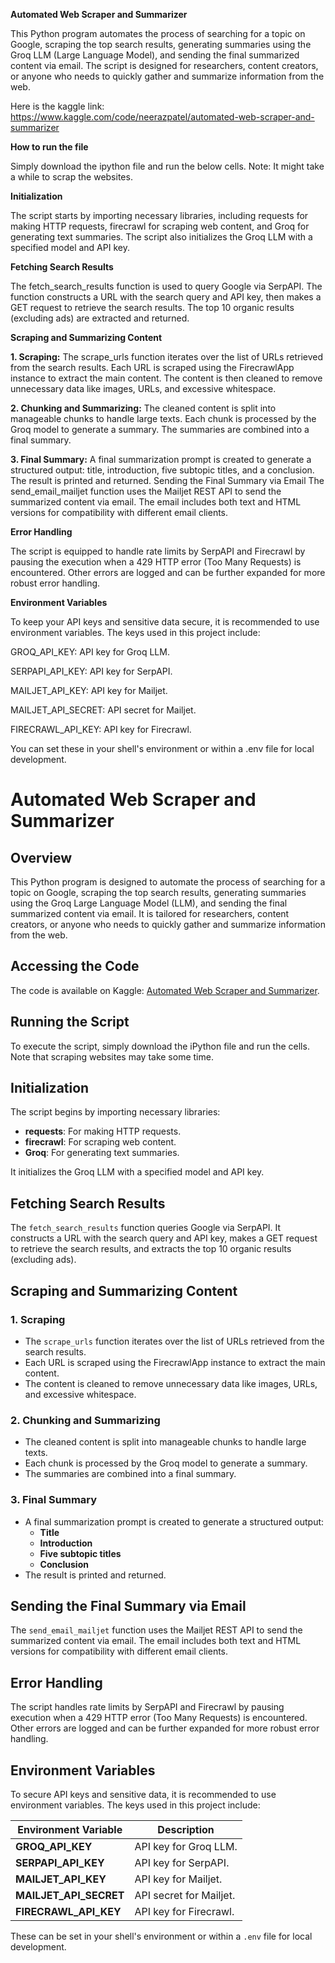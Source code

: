 **Automated Web Scraper and Summarizer**


This Python program automates the process of searching for a topic on Google, scraping the top search results, generating summaries using the Groq LLM (Large Language Model), and sending the final summarized content via email. The script is designed for researchers, content creators, or anyone who needs to quickly gather and summarize information from the web. 

Here is the kaggle link: https://www.kaggle.com/code/neerazpatel/automated-web-scraper-and-summarizer

**How to run the file**

Simply download the ipython file and run the below cells. 
Note: It might take a while to scrap the websites.

**Initialization**

The script starts by importing necessary libraries, including requests for making HTTP requests, firecrawl for scraping web content, and Groq for generating text summaries. The script also initializes the Groq LLM with a specified model and API key.

**Fetching Search Results**

The fetch_search_results function is used to query Google via SerpAPI. The function constructs a URL with the search query and API key, then makes a GET request to retrieve the search results. The top 10 organic results (excluding ads) are extracted and returned.

**Scraping and Summarizing Content**

**1. Scraping:**
The scrape_urls function iterates over the list of URLs retrieved from the search results.
Each URL is scraped using the FirecrawlApp instance to extract the main content.
The content is then cleaned to remove unnecessary data like images, URLs, and excessive whitespace.

**2. Chunking and Summarizing:**
The cleaned content is split into manageable chunks to handle large texts.
Each chunk is processed by the Groq model to generate a summary.
The summaries are combined into a final summary.

**3. Final Summary:**
A final summarization prompt is created to generate a structured output: title, introduction, five subtopic titles, and a conclusion.
The result is printed and returned.
Sending the Final Summary via Email
The send_email_mailjet function uses the Mailjet REST API to send the summarized content via email. The email includes both text and HTML versions for compatibility with different email clients.


**Error Handling**

The script is equipped to handle rate limits by SerpAPI and Firecrawl by pausing the execution when a 429 HTTP error (Too Many Requests) is encountered. Other errors are logged and can be further expanded for more robust error handling.


**Environment Variables**

To keep your API keys and sensitive data secure, it is recommended to use environment variables. The keys used in this project include:


GROQ_API_KEY: API key for Groq LLM.

SERPAPI_API_KEY: API key for SerpAPI.

MAILJET_API_KEY: API key for Mailjet.

MAILJET_API_SECRET: API secret for Mailjet.

FIRECRAWL_API_KEY: API key for Firecrawl.

You can set these in your shell's environment or within a .env file for local development.




# Automated Web Scraper and Summarizer

## Overview

This Python program is designed to automate the process of searching for a topic on Google, scraping the top search results, generating summaries using the Groq Large Language Model (LLM), and sending the final summarized content via email. It is tailored for researchers, content creators, or anyone who needs to quickly gather and summarize information from the web.

## Accessing the Code

The code is available on Kaggle: [Automated Web Scraper and Summarizer](https://www.kaggle.com/code/neerazpatel/automated-web-scraper-and-summarizer).

## Running the Script

To execute the script, simply download the iPython file and run the cells. Note that scraping websites may take some time.

## Initialization

The script begins by importing necessary libraries:
- **requests**: For making HTTP requests.
- **firecrawl**: For scraping web content.
- **Groq**: For generating text summaries.

It initializes the Groq LLM with a specified model and API key.

## Fetching Search Results

The `fetch_search_results` function queries Google via SerpAPI. It constructs a URL with the search query and API key, makes a GET request to retrieve the search results, and extracts the top 10 organic results (excluding ads).

## Scraping and Summarizing Content

### 1. Scraping

- The `scrape_urls` function iterates over the list of URLs retrieved from the search results.
- Each URL is scraped using the FirecrawlApp instance to extract the main content.
- The content is cleaned to remove unnecessary data like images, URLs, and excessive whitespace.

### 2. Chunking and Summarizing

- The cleaned content is split into manageable chunks to handle large texts.
- Each chunk is processed by the Groq model to generate a summary.
- The summaries are combined into a final summary.

### 3. Final Summary

- A final summarization prompt is created to generate a structured output:
  - **Title**
  - **Introduction**
  - **Five subtopic titles**
  - **Conclusion**
- The result is printed and returned.

## Sending the Final Summary via Email

The `send_email_mailjet` function uses the Mailjet REST API to send the summarized content via email. The email includes both text and HTML versions for compatibility with different email clients.

## Error Handling

The script handles rate limits by SerpAPI and Firecrawl by pausing execution when a 429 HTTP error (Too Many Requests) is encountered. Other errors are logged and can be further expanded for more robust error handling.

## Environment Variables

To secure API keys and sensitive data, it is recommended to use environment variables. The keys used in this project include:

| Environment Variable | Description |
|-----------------------|-------------|
| **GROQ_API_KEY**      | API key for Groq LLM. |
| **SERPAPI_API_KEY**   | API key for SerpAPI. |
| **MAILJET_API_KEY**   | API key for Mailjet. |
| **MAILJET_API_SECRET**| API secret for Mailjet. |
| **FIRECRAWL_API_KEY** | API key for Firecrawl. |

These can be set in your shell's environment or within a `.env` file for local development.


